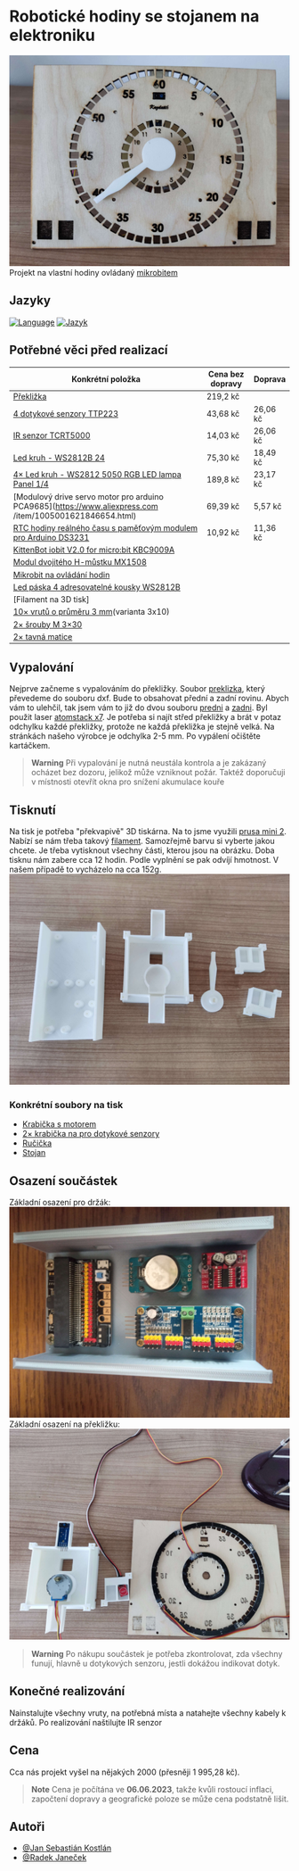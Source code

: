 # Robotické hodiny se stojanem na elektroniku
![App Screenshot](images/hodiny.jpg)
Projekt na vlastní hodiny ovládaný [mikrobitem](https://microbit.org/)

## Jazyky
[![Language](https://img.shields.io/badge/Language-English-blue)](./README.md) [![Jazyk](https://img.shields.io/badge/Jazyk-Čeština-blue)](./README.cs.md)

## Potřebné věci před realizací
| Konkrétní položka  | Cena bez dopravy | Doprava |
| ------------- | ------------- | ------------- |
| [Překližka](https://www.cistedrevo.cz/dreveny-tacek-z-preklizky/)  | 219,2 kč |
| [4 dotykové senzory TTP223](https://aliexpress.com/item/32896003343.html) | 43,68 kč | 26,06 kč |
| [IR senzor TCRT5000](https://www.aliexpress.com/item/1005004150580253.html) | 14,03 kč | 26,06 kč |
| [Led kruh - WS2812B 24](https://www.aliexpress.com/item/4000183166176.html) | 75,30 kč |18,49 kč |
| [4× Led kruh - WS2812 5050 RGB LED lampa Panel 1/4](https://www.aliexpress.com/item/1005005161775410.html) | 189,8 kč | 23,17 kč |
| [Modulový drive servo motor pro arduino PCA9685](https://www.aliexpress.com /item/1005001621846654.html) | 69,39 kč | 5,57 kč |
| [RTC hodiny reálného času s paměťovým modulem pro Arduino DS3231](https://www.aliexpress.com/item/32822420722.html) | 10,92 kč | 11,36 kč |
| [KittenBot iobit V2.0 for micro:bit KBC9009A](https://www.aliexpress.com/item/32890235581.html) |
| [Modul dvojitého H-můstku MX1508](https://www.aliexpress.com/item/1005001636421978.html) |
| [Mikrobit na ovládání hodin](https://www.aliexpress.com/item/1005005647468917.html) |
| [Led páska 4 adresovatelné kousky WS2812B](https://www.aliexpress.com/item/4001322411818.html) |
| [Filament na 3D tisk] |
| [10× vrutů o průměru 3 mm](https://www.aliexpress.com/item/10000094157430.html)(varianta 3x10) |
| [2× šrouby M 3×30](https://aliexpress.com/item/1005005469426695.html) |
| [2× tavná matice](https://aliexpress.com/item/1005003582355741.html) |

## Vypalování
Nejprve začneme s vypalováním do překližky. Soubor [preklizka](preklizka.sldprt), který převedeme do souboru dxf. Bude to obsahovat přední a zadní rovinu. Abych vám to ulehčil, tak jsem vám to již do dvou souboru [predni](Vypalovani/preklizkapredni123.DXF) a [zadni](Vypalovani/preklizkazadni123.dxf). Byl použit laser [atomstack x7](https://www.atomstack.eu/products/atomstack-x7-pro-50w-laser-engraver-and-cutter). Je potřeba si najít střed překližky a brát v potaz odchylku každé překližky, protože ne každá překližka je stejně velká. Na stránkách našeho výrobce je odchylka 2-5 mm. Po vypálení očištěte kartáčkem.
> **Warning**
> Při vypalování je nutná neustála kontrola a je zakázaný ocházet bez dozoru, jelikož může vzniknout požár. Taktéž doporučuji v místnosti otevřít okna pro snížení akumulace kouře

## Tisknutí
Na tisk je potřeba "překvapivě" 3D tiskárna. Na to jsme využili [prusa mini 2](https://www.prusa3d.com/cs/produkt/stavebnice-3d-tiskarny-original-prusa-mini-2/). Nabízí se nám třeba takový [filament](https://www.alza.cz/gembird-filament-pla-cerna-d4481219.htm). Samozřejmě barvu si vyberte jakou chcete. Je třeba vytisknout všechny části, kterou jsou na obrázku. Doba tisknu nám zabere cca 12 hodin. Podle vyplnění se pak odvíjí hmotnost. V našem případě to vycházelo na cca 152g.
![App Screenshot](images/PlastoveCasti.jpg)

### Konkrétní soubory na tisk
- [Krabička s motorem](ModelsSolidWorks/EngineBox.SLDPRT)
- [2× krabička na pro dotykové senzory](ModelsSolidWorks/BoxForTouchSensors.SLDPRT)
- [Ručička](ModelsSolidWorks/HourHand.SLDPRT)
- [Stojan](ModelsSolidWorks/Stand.SLDPRT)

## Osazení součástek
Základní osazení pro držák:
![App Screenshot](images/MainComponents.jpg)
Základní osazení na překližku:
![App Screenshot](images/SoucastkyNaPreklizku.jpg)
> **Warning**
> Po nákupu součástek je potřeba zkontrolovat, zda všechny funují, hlavně u dotykových senzoru, jestli dokážou indikovat dotyk.

## Konečné realizování
Nainstalujte všechny vruty, na potřebná místa a natahejte všechny kabely k držáků. Po realizování naštilujte IR senzor
## Cena
Cca nás projekt vyšel na nějakých 2000 (přesněji 1 995,28 kč).
> **Note**
> Cena je počítána ve **06.06.2023**, takže kvůli rostoucí inflaci, započtení dopravy a geografické poloze se může cena podstatně lišit.
## Autoři

- [@Jan Sebastián Kostlán](https://www.github.com/kostlanovec)
- [@Radek Janeček](https://www.github.com/RadekJanecek)
